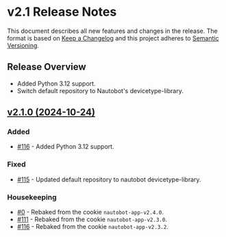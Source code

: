 
# v2.1 Release Notes

This document describes all new features and changes in the release. The format is based on [Keep a
Changelog](https://keepachangelog.com/en/1.0.0/) and this project adheres to [Semantic
Versioning](https://semver.org/spec/v2.0.0.html).

## Release Overview

- Added Python 3.12 support.
- Switch default repository to Nautobot's devicetype-library.

## [v2.1.0 (2024-10-24)](https://github.com/nautobot/nautobot-app-welcome-wizard/releases/tag/v2.1.0)

### Added

- [#116](https://github.com/nautobot/nautobot-app-welcome-wizard/issues/116) - Added Python 3.12 support.

### Fixed

- [#115](https://github.com/nautobot/nautobot-app-welcome-wizard/issues/115) - Updated default repository to nautobot devicetype-library.

### Housekeeping

- [#0](https://github.com/nautobot/nautobot-app-welcome-wizard/issues/0) - Rebaked from the cookie `nautobot-app-v2.4.0`.
- [#111](https://github.com/nautobot/nautobot-app-welcome-wizard/issues/111) - Rebaked from the cookie `nautobot-app-v2.3.0`.
- [#116](https://github.com/nautobot/nautobot-app-welcome-wizard/issues/116) - Rebaked from the cookie `nautobot-app-v2.3.2`.
